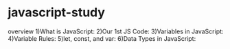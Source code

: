 # javascript-study
overview 
1)What is JavaScript:
2)Our 1st JS Code:
3)Variables in JavaScript:
4)Variable Rules:
5)let, const, and var:
6)Data Types in JavaScript:
